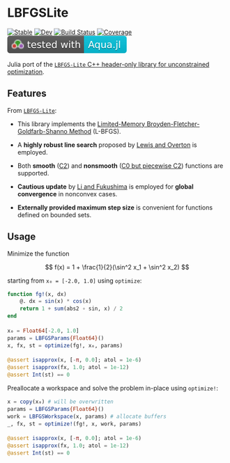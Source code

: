 # LBFGSLite

[![Stable](https://img.shields.io/badge/docs-stable-blue.svg)](https://jondeuce.github.io/LBFGSLite.jl/stable/)
[![Dev](https://img.shields.io/badge/docs-dev-blue.svg)](https://jondeuce.github.io/LBFGSLite.jl/dev/)
[![Build Status](https://github.com/jondeuce/LBFGSLite.jl/actions/workflows/CI.yml/badge.svg?branch=master)](https://github.com/jondeuce/LBFGSLite.jl/actions/workflows/CI.yml?query=branch%3Amaster)
[![Coverage](https://codecov.io/gh/jondeuce/LBFGSLite.jl/branch/master/graph/badge.svg)](https://codecov.io/gh/jondeuce/LBFGSLite.jl)
[![Aqua](https://raw.githubusercontent.com/JuliaTesting/Aqua.jl/master/badge.svg)](https://github.com/JuliaTesting/Aqua.jl)

Julia port of the [`LBFGS-Lite` C++ header-only library for unconstrained optimization](https://github.com/ZJU-FAST-Lab/LBFGS-Lite).

## Features

From [`LBFGS-Lite`](https://github.com/ZJU-FAST-Lab/LBFGS-Lite):

- This library implements the [Limited-Memory Broyden-Fletcher-Goldfarb-Shanno Method](https://doi.org/10.1007/BF01589116) (L-BFGS).

- A __highly robust line search__ proposed by [Lewis and Overton](https://link.springer.com/article/10.1007/s10107-012-0514-2) is employed.

- Both __smooth__ ([C2](https://en.wikipedia.org/wiki/Smoothness)) and __nonsmooth__ ([C0 but piecewise C2](https://en.wikipedia.org/wiki/Smoothness)) functions are supported.

- __Cautious update__ by [Li and Fukushima](https://epubs.siam.org/doi/pdf/10.1137/S1052623499354242) is employed for __global convergence__ in nonconvex cases.

- __Externally provided maximum step size__ is convenient for functions defined on bounded sets.

## Usage

Minimize the function

$$ f(x) = 1 + \frac{1}{2}(\sin^2 x_1 + \sin^2 x_2) $$

starting from `x₀ = [-2.0, 1.0]` using `optimize`:

```julia
function fg!(x, dx)
    @. dx = sin(x) * cos(x)
    return 1 + sum(abs2 ∘ sin, x) / 2
end

x₀ = Float64[-2.0, 1.0]
params = LBFGSParams{Float64}()
x, fx, st = optimize(fg!, x₀, params)

@assert isapprox(x, [-π, 0.0]; atol = 1e-6)
@assert isapprox(fx, 1.0; atol = 1e-12)
@assert Int(st) == 0
```

Preallocate a workspace and solve the problem in-place using `optimize!`:

```julia
x = copy(x₀) # will be overwritten
params = LBFGSParams{Float64}()
work = LBFGSWorkspace(x, params) # allocate buffers
_, fx, st = optimize!(fg!, x, work, params)

@assert isapprox(x, [-π, 0.0]; atol = 1e-6)
@assert isapprox(fx, 1.0; atol = 1e-12)
@assert Int(st) == 0
```
